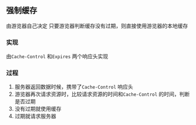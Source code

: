##  强制缓存
由游览器自己决定
只要游览器判断缓存没有过期，则直接使用游览器的本地缓存



###   实现
由`Cache-Control` 和`Expires` 两个响应头实现



###   过程
1. 服务器返回数据时候，携带了`Cache-Control` 响应头
2. 游览器再次请求资源时，比较请求资源的时间和`Cache-Control` 的时间，判断是否过期
3. 没有过期就使用缓存 
4. 过期就请求服务器 
